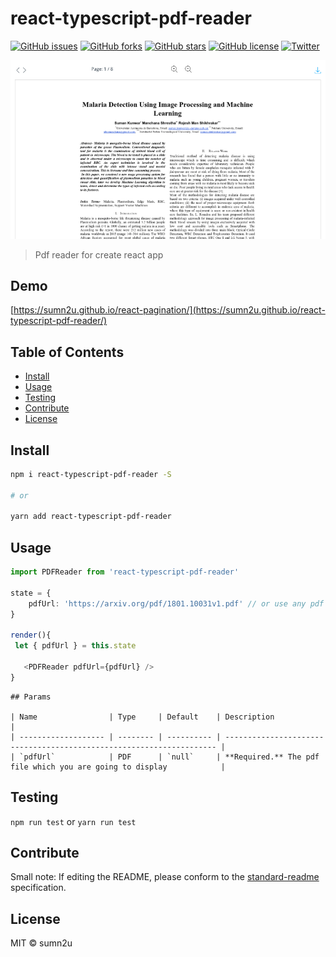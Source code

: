 # react-typescript-pdf-reader

[![GitHub issues](https://img.shields.io/github/issues/sumn2u/react-typescript-pdf-reader.svg)](https://github.com/sumn2u/react-typescript-pdf-reader/issues) [![GitHub forks](https://img.shields.io/github/forks/sumn2u/react-typescript-pdf-reader.svg)](https://github.com/sumn2u/react-typescript-pdf-reader/network) [![GitHub stars](https://img.shields.io/github/stars/sumn2u/react-typescript-pdf-reader.svg)](https://github.com/sumn2u/react-typescript-pdf-reader/stargazers) [![GitHub license](https://img.shields.io/github/license/sumn2u/react-typescript-pdf-reader.svg)](https://github.com/sumn2u/react-typescript-pdf-reader/blob/master/LICENSE) [![Twitter](https://img.shields.io/twitter/url/https/github.com/sumn2u/react-typescript-pdf-reader.svg?style=social)](https://twitter.com/intent/tweet?text=Wow:&url=https%3A%2F%2Fgithub.com%2Fsumn2u%2Freact-typescript-pdf-reader)

![banner](assests/react_pdf.png)

> Pdf reader for create react app



## Demo

[https://sumn2u.github.io/react-pagination/](https://sumn2u.github.io/react-typescript-pdf-reader/)

## Table of Contents

- [Install](#install)
- [Usage](#usage)
- [Testing](#testing)
- [Contribute](#contribute)
- [License](#license)


## Install

```sh
npm i react-typescript-pdf-reader -S

# or

yarn add react-typescript-pdf-reader

```

## Usage

```ts
import PDFReader from 'react-typescript-pdf-reader'

state = {
    pdfUrl: 'https://arxiv.org/pdf/1801.10031v1.pdf' // or use any pdf url
}

render(){
 let { pdfUrl } = this.state

   <PDFReader pdfUrl={pdfUrl} />
}


```
```
## Params

| Name                | Type     | Default    | Description                                                          |
| ------------------- | -------- | ---------- | -------------------------------------------------------------------- |
| `pdfUrl`            | PDF      | `null`     | **Required.** The pdf file which you are going to display            |

```

## Testing

`npm run test` or `yarn run test`

## Contribute



Small note: If editing the README, please conform to the [standard-readme](https://github.com/RichardLitt/standard-readme) specification.

## License

MIT © sumn2u


